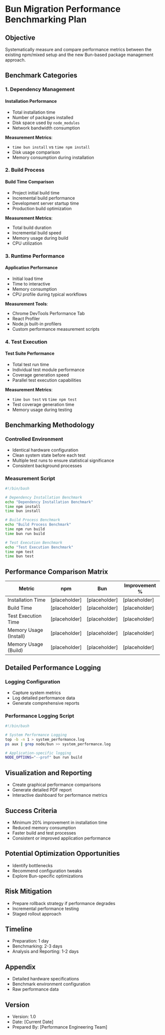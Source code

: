 # Bun Migration Performance Benchmarking Plan

## Objective
Systematically measure and compare performance metrics between the existing npm/mixed setup and the new Bun-based package management approach.

## Benchmark Categories

### 1. Dependency Management
#### Installation Performance
- Total installation time
- Number of packages installed
- Disk space used by `node_modules`
- Network bandwidth consumption

**Measurement Metrics**:
- `time bun install` vs `time npm install`
- Disk usage comparison
- Memory consumption during installation

### 2. Build Process
#### Build Time Comparison
- Project initial build time
- Incremental build performance
- Development server startup time
- Production build optimization

**Measurement Metrics**:
- Total build duration
- Incremental build speed
- Memory usage during build
- CPU utilization

### 3. Runtime Performance
#### Application Performance
- Initial load time
- Time to interactive
- Memory consumption
- CPU profile during typical workflows

**Measurement Tools**:
- Chrome DevTools Performance Tab
- React Profiler
- Node.js built-in profilers
- Custom performance measurement scripts

### 4. Test Execution
#### Test Suite Performance
- Total test run time
- Individual test module performance
- Coverage generation speed
- Parallel test execution capabilities

**Measurement Metrics**:
- `time bun test` vs `time npm test`
- Test coverage generation time
- Memory usage during testing

## Benchmarking Methodology

### Controlled Environment
- Identical hardware configuration
- Clean system state before each test
- Multiple test runs to ensure statistical significance
- Consistent background processes

### Measurement Script
```bash
#!/bin/bash

# Dependency Installation Benchmark
echo "Dependency Installation Benchmark"
time npm install
time bun install

# Build Process Benchmark
echo "Build Process Benchmark"
time npm run build
time bun run build

# Test Execution Benchmark
echo "Test Execution Benchmark"
time npm test
time bun test
```

## Performance Comparison Matrix

| Metric                   | npm           | Bun           | Improvement % |
|--------------------------|---------------|---------------|---------------|
| Installation Time        | [placeholder] | [placeholder] | [placeholder] |
| Build Time               | [placeholder] | [placeholder] | [placeholder] |
| Test Execution Time      | [placeholder] | [placeholder] | [placeholder] |
| Memory Usage (Install)   | [placeholder] | [placeholder] | [placeholder] |
| Memory Usage (Build)     | [placeholder] | [placeholder] | [placeholder] |

## Detailed Performance Logging

### Logging Configuration
- Capture system metrics
- Log detailed performance data
- Generate comprehensive reports

### Performance Logging Script
```bash
#!/bin/bash

# System Performance Logging
top -b -n 1 > system_performance.log
ps aux | grep node/bun >> system_performance.log

# Application-specific logging
NODE_OPTIONS="--prof" bun run build
```

## Visualization and Reporting
- Create graphical performance comparisons
- Generate detailed PDF report
- Interactive dashboard for performance metrics

## Success Criteria
- Minimum 20% improvement in installation time
- Reduced memory consumption
- Faster build and test processes
- Consistent or improved application performance

## Potential Optimization Opportunities
- Identify bottlenecks
- Recommend configuration tweaks
- Explore Bun-specific optimizations

## Risk Mitigation
- Prepare rollback strategy if performance degrades
- Incremental performance testing
- Staged rollout approach

## Timeline
- Preparation: 1 day
- Benchmarking: 2-3 days
- Analysis and Reporting: 1-2 days

## Appendix
- Detailed hardware specifications
- Benchmark environment configuration
- Raw performance data

## Version
- Version: 1.0
- Date: [Current Date]
- Prepared By: [Performance Engineering Team]